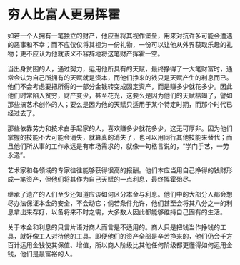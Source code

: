 <link href="../../../../css/style.css" rel="stylesheet" type="text/css" />

# 穷人比富人更易挥霍

<div class="p">

如若一个人拥有一笔独立的财产，他应当将其视作堡垒，用来对抗许多可能会遭遇的恶事和不幸；而不应仅仅将其视为一份礼物，一份可以让他从外界获取乐趣的礼物；更不应认为他就该义不容辞地将这笔财产挥霍一空。

当出身贫困的人，通过努力，运用他所具有的天赋，最终挣得了一大笔财富时，通常会认为自己所拥有的天赋就是资本，而他们挣来的钱只是天赋产生的利息而已。他们不会考虑要把所得的一部分金钱转变成固定资产，而是赚多少就花多少。因此他们时常陷入贫穷，财产变少，甚至花光，这要么是因为他们的天赋枯竭了，譬如那些搞艺术创作的人；要么是因为他的天赋只适用于某个特定时期，而那个时代已经过去了。

那些依靠劳力和技术白手起家的人，喜欢赚多少就花多少，这无可厚非。因为他们掌握的技能不大可能会消失，就算真的消失了，也可以用同行其他技能来替代；而且他们所从事的工作永远是有市场需求的，就像一句格言说的，“学门手艺，一劳永逸”。

艺术家和各领域的专家往往能够获得很高的报酬。他们本应当用自己挣得的钱财形成一笔资产，但他们将其作为自己天赋的一点利息，最终挥霍殆尽。

继承了遗产的人们至少还知道应该如何区分本金与利息。他们中的大部分人都会想尽办法保证本金的安全，不会动它；倘若条件允许，他们甚至会将其八分之一的利息拿出来存好，以备将来不时之需，大多数人因此都能够维持自己固有的生活。

关于本金和利息的只言片语对商人而言是不适用的。商人只是把钱当作挣钱的工具，就好像工人对待他的工具。即便他们的资产全部是辛苦挣来的，他们仍会千方百计运用金钱使其保值、增值，所以商人阶级比其他任何阶级都更懂得如何运用金钱，他们是最富裕的人。

